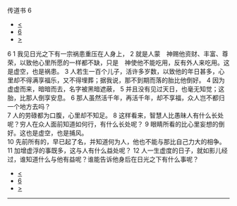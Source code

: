 ﻿





 传道书 6




* [<](bible/ECC05.md)
* [6](bible/ECC.md)
* [>](bible/ECC07.md)



 
6 
1 我见日光之下有一宗祸患重压在人身上， 
2 就是人蒙　神赐他资财、丰富、尊荣，以致他心里所愿的一样都不缺，只是　神使他不能吃用，反有外人来吃用。这是虚空，也是祸患。 
3 人若生一百个儿子，活许多岁数，以致他的年日甚多，心里却不得满享福乐，又不得埋葬；据我说，那不到期而落的胎比他倒好。 
4 因为虚虚而来，暗暗而去，名字被黑暗遮蔽， 
5 并且没有见过天日，也毫无知觉；这胎，比那人倒享安息。 
6 那人虽然活千年，再活千年，却不享福，众人岂不都归一个地方去吗？  
7 人的劳碌都为口腹，心里却不知足。 
8 这样看来，智慧人比愚昧人有什么长处呢？穷人在众人面前知道如何行，有什么长处呢？ 
9 眼睛所看的比心里妄想的倒好。这也是虚空，也是捕风。  
10 先前所有的，早已起了名，并知道何为人，他也不能与那比自己力大的相争。 
11 加增虚浮的事既多，这与人有什么益处呢？ 
12 人一生虚度的日子，就如影儿经过，谁知道什么与他有益呢？谁能告诉他身后在日光之下有什么事呢？ 
* [<](bible/ECC05.md)
* [6](bible/ECC.md)
* [>](bible/ECC07.md)





---









